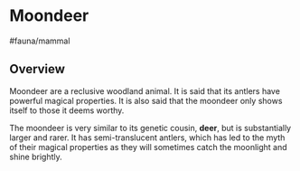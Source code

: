 # Moondeer
#fauna/mammal

## Overview
Moondeer are a reclusive woodland animal. It is said that its antlers have powerful magical properties. It is also said that the moondeer only shows itself to those it deems worthy. 

The moondeer is very similar to its genetic cousin, **deer**, but is substantially larger and rarer. It has semi-translucent antlers, which has led to the myth of their magical properties as they will sometimes catch the moonlight and shine brightly.